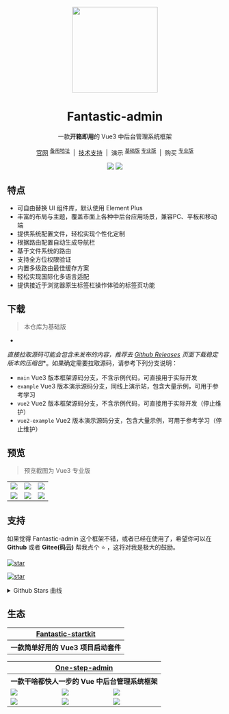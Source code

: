 <p align="center">
  <img src="https://fantastic-admin.github.io/logo.png" width="200" height="200" />
</p>

<h1 align="center">Fantastic-admin</h1>

<p align="center">一款<b>开箱即用</b>的 Vue3 中后台管理系统框架</p>

<p align="center">
  <a href="https://fantastic-admin.github.io" target="_blank">官网</a>
  <sup><a href="https://fantastic-admin.gitee.io" target="_blank">备用地址</a></sup>
  <span>&nbsp;|&nbsp;</span>
  <a href="https://fantastic-admin.github.io/support.html" target="_blank">技术支持</a>
  <span>&nbsp;|&nbsp;</span>
  演示
  <sup><a href="https://fantastic-admin.github.io/basic-example" target="_blank">基础版</a> <a href="https://fantastic-admin.github.io/pro-example" target="_blank">专业版</a></sup>
  <span>&nbsp;|&nbsp;</span>
  购买
  <sup><a href="https://fantastic-admin.github.io/buy.html" target="_blank">专业版</a></sup>
<p>

<p align="center">
  <a href="###"><img src="https://img.shields.io/github/license/fantastic-admin/basic?label=%E5%BC%80%E6%BA%90%E5%8D%8F%E8%AE%AE&style=flat-square" /></a>
  <a href="https://github.com/fantastic-admin/basic/releases" target="_blank"><img src="https://img.shields.io/github/v/release/fantastic-admin/basic?label=%E5%BD%93%E5%89%8D%E7%89%88%E6%9C%AC&style=flat-square" /></a>
</p>

## 特点

- 可自由替换 UI 组件库，默认使用 Element Plus
- 丰富的布局与主题，覆盖市面上各种中后台应用场景，兼容PC、平板和移动端
- 提供系统配置文件，轻松实现个性化定制
- 根据路由配置自动生成导航栏
- 基于文件系统的路由
- 支持全方位权限验证
- 内置多级路由最佳缓存方案
- 轻松实现国际化多语言适配
- 提供接近于浏览器原生标签栏操作体验的标签页功能

## 下载

> 本仓库为基础版

*
*直接拉取源码可能会包含未发布的内容，推荐去 [Github Releases](https://github.com/fantastic-admin/basic/releases)
页面下载稳定版本的压缩包**。如果确定需要拉取源码，请参考下列分支说明：

- `main` Vue3 版本框架源码分支，不含示例代码，可直接用于实际开发
- `example` Vue3 版本演示源码分支，同线上演示站，包含大量示例，可用于参考学习
- `vue2` Vue2 版本框架源码分支，不含示例代码，可直接用于实际开发（停止维护）
- `vue2-example` Vue2 版本演示源码分支，包含大量示例，可用于参考学习（停止维护）

## 预览

> 预览截图为 Vue3 专业版

<table>
  <tr>
    <td><img src="https://fantastic-admin.github.io/preview1.png" /></td>
    <td><img src="https://fantastic-admin.github.io/preview2.png" /></td>
    <td><img src="https://fantastic-admin.github.io/preview3.png" /></td>
  </tr>
  <tr>
    <td><img src="https://fantastic-admin.github.io/preview4.png" /></td>
    <td><img src="https://fantastic-admin.github.io/preview5.png" /></td>
    <td><img src="https://fantastic-admin.github.io/preview6.png" /></td>
  </tr>
</table>

## 支持

如果觉得 Fantastic-admin 这个框架不错，或者已经在使用了，希望你可以在 **Github** 或者 **Gitee(码云)**
帮我点个 ⭐ ，这将对我是极大的鼓励。

[![star](https://img.shields.io/github/stars/fantastic-admin/basic?style=social)](https://github.com/fantastic-admin/basic)

[![star](https://gitee.com/fantastic-admin/basic/badge/star.svg?theme=dark)](https://gitee.com/fantastic-admin/basic)

<details>
<summary>Github Stars 曲线</summary>

[![Stargazers over time](https://starchart.cc/fantastic-admin/basic.svg)](https://starchart.cc/fantastic-admin/basic)
</details>

## 生态

<table>
  <tr>
    <th colspan="3" align="center">
      <a href="https://hooray.github.io/fantastic-startkit/" target="_blank">Fantastic-startkit</a>
    </th>
  </tr>
  <tr>
    <th colspan="3" align="center">
      一款简单好用的 Vue3 项目启动套件
    </th>
  </tr>
</table>

<table>
  <tr>
    <th colspan="3" align="center">
      <a href="https://one-step-admin.github.io" target="_blank">One-step-admin</a>
    </th>
  </tr>
  <tr>
    <th colspan="3" align="center">
      一款干啥都快人一步的 Vue 中后台管理系统框架
    </th>
  </tr>
  <tr>
    <td><img src="https://one-step-admin.github.io/preview1.png" /></td>
    <td><img src="https://one-step-admin.github.io/preview2.png" /></td>
    <td><img src="https://one-step-admin.github.io/preview3.png" /></td>
  </tr>
  <tr>
    <td><img src="https://one-step-admin.github.io/preview4.png" /></td>
    <td><img src="https://one-step-admin.github.io/preview5.png" /></td>
    <td><img src="https://one-step-admin.github.io/preview6.png" /></td>
  </tr>
</table>
